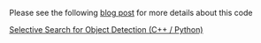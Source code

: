 Please see the following [blog post](https://www.learnopencv.com/selective-search-for-object-detection-cpp-python/) for more details about this code

[Selective Search for Object Detection (C++ / Python)](https://www.learnopencv.com/selective-search-for-object-detection-cpp-python/)
